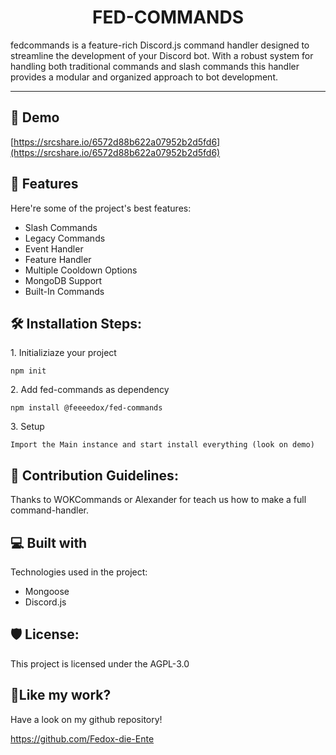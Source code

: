 <h1 align="center" id="title">FED-COMMANDS</h1>

<p id="description">fedcommands is a feature-rich Discord.js command handler designed to streamline the development of your Discord bot. With a robust system for handling both traditional commands and slash commands this handler provides a modular and organized approach to bot development.</p>

<hr>

<h2>🚀 Demo</h2>

[https://srcshare.io/6572d88b622a07952b2d5fd6](https://srcshare.io/6572d88b622a07952b2d5fd6)



<h2>🧐 Features</h2>

Here're some of the project's best features:

*   Slash Commands
*   Legacy Commands
*   Event Handler
*   Feature Handler
*   Multiple Cooldown Options
*   MongoDB Support
*   Built-In Commands

<h2>🛠️ Installation Steps:</h2>

<p>1. Initializiaze your project</p>

```
npm init
```

<p>2. Add fed-commands as dependency</p>

```
npm install @feeeedox/fed-commands
```

<p>3. Setup</p>

```
Import the Main instance and start install everything (look on demo)
```

<h2>🍰 Contribution Guidelines:</h2>

Thanks to WOKCommands or Alexander for teach us how to make a full command-handler.



<h2>💻 Built with</h2>

Technologies used in the project:

*   Mongoose
*   Discord.js

<h2>🛡️ License:</h2>

This project is licensed under the AGPL-3.0

<h2>💖Like my work?</h2>

Have a look on my github repository!<p>https://github.com/Fedox-die-Ente</p>